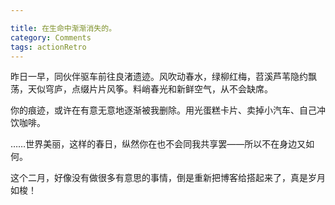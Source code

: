 ```yaml
---

title: 在生命中渐渐消失的。
category: Comments
tags: actionRetro
---
```



 昨日一早，同伙伴驱车前往良渚遗迹。风吹动春水，绿柳红梅，苕溪芦苇隐约飘荡，天似穹庐，点缀片片风筝。料峭春光和新鲜空气，从不会缺席。

 你的痕迹，或许在有意无意地逐渐被我删除。用光蛋糕卡片、卖掉小汽车、自己冲饮咖啡。

 ……世界美丽，这样的春日，纵然你在也不会同我共享罢——所以不在身边又如何。

这个二月，好像没有做很多有意思的事情，倒是重新把博客给搭起来了，真是岁月如梭！

